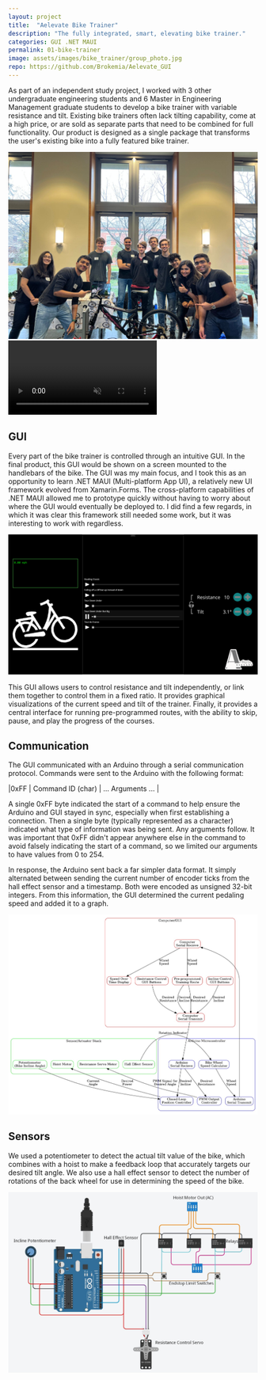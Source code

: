 ```yaml
---
layout: project
title:  "Aelevate Bike Trainer"
description: "The fully integrated, smart, elevating bike trainer."
categories: GUI .NET MAUI
permalink: 01-bike-trainer
image: assets/images/bike_trainer/group_photo.jpg
repo: https://github.com/Brokemia/Aelevate_GUI
---
```


As part of an independent study project, I worked with 3 other undergraduate engineering students and 6 Master in Engineering Management graduate students to develop a bike trainer with variable resistance and tilt. Existing bike trainers often lack tilting capability, come at a high price, or are sold as separate parts that need to be combined for full functionality. Our product is designed as a single package that transforms the user's existing bike into a fully featured bike trainer.

<div class="image-pair">
  <img src="assets/images/bike_trainer/group_photo.jpg" />

  <video autoplay muted loop>
    <source src="assets/images/bike_trainer/uppy_downy.mp4" type="video/mp4">
  </video>
</div>

## GUI
Every part of the bike trainer is controlled through an intuitive GUI. In the final product, this GUI would be shown on a screen mounted to the handlebars of the bike. The GUI was my main focus, and I took this as an opportunity to learn .NET MAUI (Multi-platform App UI), a relatively new UI framework evolved from Xamarin.Forms. The cross-platform capabilities of .NET MAUI allowed me to prototype quickly without having to worry about where the GUI would eventually be deployed to. I did find a few regards, in which it was clear this framework still needed some work, but it was interesting to work with regardless.

![A screenshot of the GUI in action](assets/images/bike_trainer/bike_gui.png)

This GUI allows users to control resistance and tilt independently, or link them together to control them in a fixed ratio​. It provides graphical visualizations of the current speed and tilt of the trainer. Finally, it provides a central interface for running pre-programmed routes, with the ability to skip, pause, and play the progress of the courses.

## Communication
The GUI communicated with an Arduino through a serial communication protocol. Commands were sent to the Arduino with the following format:

|0xFF   | Command ID (char) | ... Arguments ... |

A single 0xFF byte indicated the start of a command to help ensure the Arduino and GUI stayed in sync, especially when first establishing a connection. Then a single byte (typically represented as a character) indicated what type of information was being sent. Any arguments follow. It was important that 0xFF didn't appear anywhere else in the command to avoid falsely indicating the start of a command, so we limited our arguments to have values from 0 to 254.

In response, the Arduino sent back a far simpler data format. It simply alternated between sending the current number of encoder ticks from the hall effect sensor and a timestamp. Both were encoded as unsigned 32-bit integers. From this information, the GUI determined the current pedaling speed and added it to a graph.

![An overview showing the different parts of the project and how they communicate](assets/images/bike_trainer/logic_diagram.jpg)

## Sensors
We used a potentiometer to detect the actual tilt value of the bike, which combines with a hoist to make a feedback loop that accurately targets our desired tilt angle. We also use a hall effect sensor to detect the number of rotations of the back wheel for use in determining the speed of the bike.

![A diagram showing how the arduino, sensors, and actuators are wired together](assets/images/bike_trainer/wiring_diagram.jpg)



